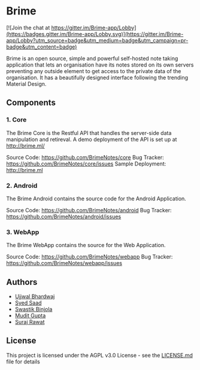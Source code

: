 # Brime

[![Join the chat at https://gitter.im/Brime-app/Lobby](https://badges.gitter.im/Brime-app/Lobby.svg)](https://gitter.im/Brime-app/Lobby?utm_source=badge&utm_medium=badge&utm_campaign=pr-badge&utm_content=badge)

Brime is an open source, simple and powerful self-hosted note taking application that lets an organisation have its notes stored on its own servers preventing any outside element to get access to the private data of the organisation. It has a beautifully designed interface following the trending Material Design.

## Components

### 1. Core
The Brime Core is the Restful API that handles the server-side data manipulation and retireval. A demo deployment of the API is set up at http://brime.ml/

Source Code: https://github.com/BrimeNotes/core
Bug Tracker: https://github.com/BrimeNotes/core/issues
Sample Deployment: http://brime.ml

### 2. Android
The Brime Android contains the source code for the Android Application.

Source Code: https://github.com/BrimeNotes/android 
Bug Tracker: https://github.com/BrimeNotes/android/issues

### 3. WebApp
The Brime WebApp contains the source for the Web Application.

Source Code: https://github.com/BrimeNotes/webapp
Bug Tracker: https://github.com/BrimeNotes/webapp/issues

## Authors

* [Ujjwal Bhardwaj](https://github.com/imujjwal96)
* [Syed Saad](https://github.com/syedsaadh)
* [Swastik Binjola](https://github.com/Swastik2561)
* [Mudit Gupta](https://github.com/maxsam4)
* [Suraj Rawat](https://github.com/nervehammer)

## License

This project is licensed under the AGPL v3.0 License - see the [LICENSE.md](LICENSE.md) file for details

